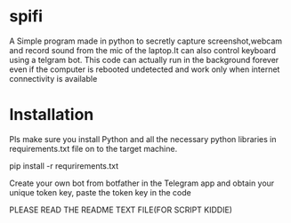 # spifi
A Simple program made in python to secretly capture screenshot,webcam and record sound from the mic of the laptop.It can also control keyboard using a telgram bot.
This code can actually run in the background forever even if the computer is rebooted undetected and work only when internet connectivity is available 

# Installation
Pls make sure you install Python and all the necessary python libraries in requirements.txt file on to the target machine.


pip install -r requrirements.txt

Create your own bot from botfather in the Telegram app and obtain your unique token key, paste the token key in the code

PLEASE READ THE README TEXT FILE(FOR SCRIPT KIDDIE)


